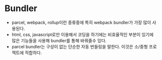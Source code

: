 # Bundler

- parcel, webpack, rollup이런 종류중에 특히 webpack bundler가 가장 많이 사용된다.
- html, css, javascript로만 이용해서 코딩을 하기에는 비효율적인 부분이 있기에 많은 기능들을 사용해 bundler를 통해 바꿔줄수 있다.
- parcel bundler는 구성이 없는 단순한 자동 번들링을 말한다. 이것은 소/중형 프로젝트에 적합하다.
